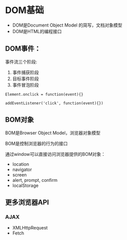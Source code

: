 # DOM基础

* DOM是Document Object Model 的简写，文档对象模型
* DOM是HTML的编程接口

## DOM事件：
事件流三个阶段:
1. 事件捕获阶段
2. 目标事件阶段
3. 事件冒泡阶段

`Element.onclick = function(event){}`

`addEventListener('click', function(event){})`

## BOM对象

BOM是Browser Object Model，浏览器对象模型

BOM是控制浏览器的行为的接口

通过window可以直接访问浏览器提供的BOM对象：
* location
* navigator
* screen
* alert, prompt, confirm
* localStorage

## 更多浏览器API
### AJAX
* XMLHttpRequest
* Fetch




